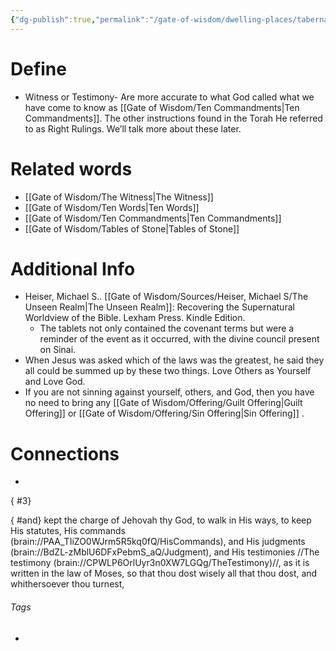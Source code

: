 ```yaml
---
{"dg-publish":true,"permalink":"/gate-of-wisdom/dwelling-places/tabernacle/most-set-apart-place/tablets-of-testimony/","tags":["#GateWisdom","Tabernacle","MostSetApartPlace"]}
---
```


# Define
- Witness or Testimony- Are more accurate to what God called what we have come to know as [[Gate of Wisdom/Ten Commandments\|Ten Commandments]]. The other instructions found in the Torah He referred to as Right Rulings. We’ll talk more about these later.

# Related words
- [[Gate of Wisdom/The Witness\|The Witness]]
- [[Gate of Wisdom/Ten Words\|Ten Words]]
- [[Gate of Wisdom/Ten Commandments\|Ten Commandments]]
- [[Gate of Wisdom/Tables of Stone\|Tables of Stone]]

# Additional Info
- Heiser, Michael S.. [[Gate of Wisdom/Sources/Heiser, Michael S/The Unseen Realm\|The Unseen Realm]]: Recovering the Supernatural Worldview of the Bible. Lexham Press. Kindle Edition.  
	- The tablets not only contained the covenant terms but were a reminder of the event as it occurred, with the divine council present on Sinai.
- When Jesus was asked which of the laws was the greatest, he said they all could be summed up by these two things. Love Others as Yourself and Love God.
- If you are not sinning against yourself, others, and God, then you have no need to bring any [[Gate of Wisdom/Offering/Guilt Offering\|Guilt Offering]]  or [[Gate of Wisdom/Offering/Sin Offering\|Sin Offering]] . 

# Connections
- 
{ #3}

{ #and}
 kept the charge of Jehovah thy God, to walk in His ways, to keep His statutes, His commands (brain://PAA_TIiZO0WJrm5R5kq0fQ/HisCommands), and His judgments (brain://BdZL-zMblU6DFxPebmS_aQ/Judgment), and His testimonies //The testimony (brain://CPWLP6OrlUyr3n0XW7LGQg/TheTestimony)//, as it is written in the law of Moses, so that thou dost wisely all that thou dost, and whithersoever thou turnest,

###### Tags
- 